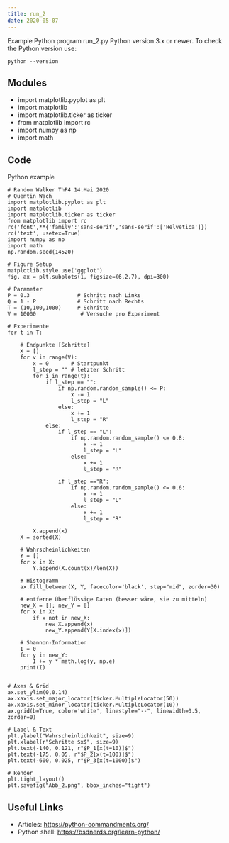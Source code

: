 ```yaml
---
title: run_2
date: 2020-05-07
---
```

Example Python program run_2.py
Python version 3.x or newer.
To check the Python version use:

    python --version

## Modules

* import matplotlib.pyplot as plt
* import matplotlib
* import matplotlib.ticker as ticker
* from matplotlib import rc
* import numpy as np
* import math

## Code

Python example

    # Random Walker ThP4 14.Mai 2020
    # Quentin Wach
    import matplotlib.pyplot as plt
    import matplotlib
    import matplotlib.ticker as ticker
    from matplotlib import rc
    rc('font',**{'family':'sans-serif','sans-serif':['Helvetica']})
    rc('text', usetex=True)
    import numpy as np
    import math
    np.random.seed(14520)
    
    # Figure Setup
    matplotlib.style.use('ggplot')
    fig, ax = plt.subplots(1, figsize=(6,2.7), dpi=300)
    
    # Parameter
    P = 0.3               # Schritt nach Links
    Q = 1 - P             # Schritt nach Rechts
    T = (10,100,1000)     # Schritte
    V = 10000              # Versuche pro Experiment
    
    # Experimente
    for t in T:
    
        # Endpunkte [Schritte]
        X = []
        for v in range(V):
            x = 0       # Startpunkt
            l_step = "" # letzter Schritt
            for i in range(t):
                if l_step == "":
                    if np.random.random_sample() <= P:
                        x -= 1
                        l_step = "L"
                    else:
                        x += 1
                        l_step = "R"
                else:
                    if l_step == "L":
                        if np.random.random_sample() <= 0.8:
                            x -= 1
                            l_step = "L"
                        else:
                            x += 1
                            l_step = "R"
    
                    if l_step =="R":
                        if np.random.random_sample() <= 0.6:
                            x -= 1
                            l_step = "L"
                        else:
                            x += 1
                            l_step = "R"
    
            X.append(x)
        X = sorted(X)
        
        # Wahrscheinlichkeiten
        Y = []
        for x in X:
            Y.append(X.count(x)/len(X))
    
        # Histogramm
        ax.fill_between(X, Y, facecolor='black', step="mid", zorder=30)
    
        # entferne Überflüssige Daten (besser wäre, sie zu mitteln)
        new_X = []; new_Y = []
        for x in X:
            if x not in new_X:
                new_X.append(x)
                new_Y.append(Y[X.index(x)])
    
        # Shannon-Information
        I = 0
        for y in new_Y:
            I += y * math.log(y, np.e)
        print(I)
    
    
    # Axes & Grid
    ax.set_ylim(0,0.14)
    ax.xaxis.set_major_locator(ticker.MultipleLocator(50))
    ax.xaxis.set_minor_locator(ticker.MultipleLocator(10))
    ax.grid(b=True, color='white', linestyle="--", linewidth=0.5, zorder=0)
    
    # Label & Text
    plt.ylabel("Wahrscheinlichkeit", size=9)
    plt.xlabel(r"Schritte $x$", size=9)
    plt.text(-140, 0.121, r"$P_1[x(t=10)]$")
    plt.text(-175, 0.05, r"$P_2[x(t=100)]$")
    plt.text(-600, 0.025, r"$P_3[x(t=1000)]$")
    
    # Render
    plt.tight_layout()
    plt.savefig("Abb_2.png", bbox_inches="tight")

## Useful Links

- Articles: https://python-commandments.org/
- Python shell: https://bsdnerds.org/learn-python/
